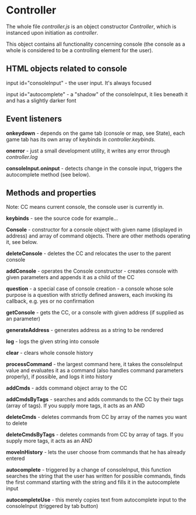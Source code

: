 # Controller

The whole file *controller.js* is an object constructor *Controller*, which is instanced upon initiation as *controller*.

This object contains all functionality concerning console (the console as a whole is considered to be a controlling element for the user).

## HTML objects related to console
input id="consoleInput" - the user input. It's always focused

input id="autocomplete" - a "shadow" of the consoleInput, it lies beneath it and has a slightly darker font

## Event listeners
**onkeydown** - depends on the game tab (console or map, see State), each game tab has its own array of keybinds in *controller.keybinds*.

**onerror** - just a small development utility, it writes any error through *controller.log*

**consoleInput.oninput** - detects change in the console input, triggers the autocomplete method (see below).

## Methods and properties
Note: CC means current console, the console user is currently in.

**keybinds** - see the source code for example...

**Console** - constructor for a console object with given name (displayed in address) and array of command objects. There are other methods operating it, see below.

**deleteConsole** - deletes the CC and relocates the user to the parent console

**addConsole** - operates the Console constructor - creates console with given parameters and appends it as a child of the CC

**question** - a special case of console creation - a console whose sole purpose is a question with strictly defined answers, each invoking its callback, e.g. yes or no confirmation

**getConsole** - gets the CC, or a console with given address (if supplied as an parameter)

**generateAddress** - generates address as a string to be rendered

**log** - logs the given string into console

**clear** - clears whole console history

**processCommand** - the largest command here, it takes the consoleInput value and evaluates it as a command (also handles command parameters properly), if possible, and logs it into history

**addCmds** - adds command object array to the CC

**addCmdsByTags** - searches and adds commands to the CC by their tags (array of tags). If you supply more tags, it acts as an AND

**deleteCmds** - deletes commands from CC by array of the names you want to delete

**deleteCmdsByTags** - deletes commands from CC by array of tags. If you supply more tags, it acts as an AND

**moveInHistory** - lets the user choose from commands that he has already entered

**autocomplete** - triggered by a change of consoleInput, this function searches the string that the user has written for possible commands, finds the first command starting with the string and fills it in the autocomplete input

**autocompleteUse** - this merely copies text from autocomplete input to the consoleInput (triggered by tab button)
